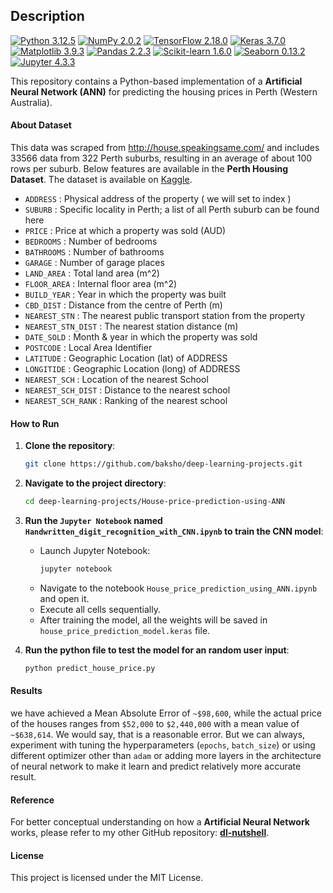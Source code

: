 ## Description


[![Python 3.12.5](https://img.shields.io/badge/python-3.12.5-3670A0?style=for-the-badge&logo=python&logoColor=ffffff)](https://www.python.org/downloads/release/python-3125/)
[![NumPy 2.0.2](https://img.shields.io/badge/numpy-2.0.2-4D77CF?style=for-the-badge&logo=numpy&logoColor=ffffff)](https://numpy.org/)
[![TensorFlow 2.18.0](https://img.shields.io/badge/tensorflow-2.18.0-E55B2D?style=for-the-badge&logo=tensorflow&logoColor=ffffff)](https://www.tensorflow.org/)
[![Keras 3.7.0](https://img.shields.io/badge/keras-3.7.0-D00000?style=for-the-badge&logo=keras&logoColor=ffffff)](https://keras.io/)
[![Matplotlib 3.9.3](https://img.shields.io/badge/matplotlib-3.9.3-3670A0?style=for-the-badge&logo=matplotlib&logoColor=ffffff
)](https://matplotlib.org/)
[![Pandas 2.2.3](https://img.shields.io/badge/pandas-2.2.3-130754?style=for-the-badge&logo=pandas&logoColor=ffffff
)](https://pandas.pydata.org/)
[![Scikit-learn 1.6.0](https://img.shields.io/badge/scikit--learn-1.6.0-F79939?style=for-the-badge&logo=scikit-learn&logoColor=ffffff)](https://scikit-learn.org/stable/)
[![Seaborn 0.13.2](https://img.shields.io/badge/seaborn-0.13.2-7DB0BC?style=for-the-badge&logo=pandas&logoColor=ffffff
)](https://seaborn.pydata.org/)
[![Jupyter 4.3.3](https://img.shields.io/badge/jupyter-4.3.3-F37821?style=for-the-badge&logo=jupyter&logoColor=ffffff)](https://jupyter.org/)

This repository contains a Python-based implementation of a **Artificial Neural Network (ANN)** for predicting the housing prices in Perth (Western Australia).

#### About Dataset
This data was scraped from http://house.speakingsame.com/ and includes $33566$ data from $322$ Perth suburbs, resulting in an average of about $100$ rows per suburb. Below features are available in the **Perth Housing Dataset**. The dataset is available on [Kaggle](https://www.kaggle.com/datasets/syuzai/perth-house-prices).

- `ADDRESS` : Physical address of the property ( we will set to index )
- `SUBURB` : Specific locality in Perth; a list of all Perth suburb can be found here
- `PRICE` : Price at which a property was sold (AUD)
- `BEDROOMS` : Number of bedrooms
- `BATHROOMS` : Number of bathrooms
- `GARAGE` : Number of garage places
- `LAND_AREA` : Total land area (m^2)
- `FLOOR_AREA` : Internal floor area (m^2)
- `BUILD_YEAR` : Year in which the property was built
- `CBD_DIST` : Distance from the centre of Perth (m)
- `NEAREST_STN` : The nearest public transport station from the property
- `NEAREST_STN_DIST` : The nearest station distance (m)
- `DATE_SOLD` : Month & year in which the property was sold
- `POSTCODE` : Local Area Identifier
- `LATITUDE` : Geographic Location (lat) of ADDRESS
- `LONGITIDE` : Geographic Location (long) of ADDRESS
- `NEAREST_SCH` : Location of the nearest School
- `NEAREST_SCH_DIST` : Distance to the nearest school
- `NEAREST_SCH_RANK` : Ranking of the nearest school

#### How to Run
1. **Clone the repository**:
   ```bash
   git clone https://github.com/baksho/deep-learning-projects.git
   ```

2. **Navigate to the project directory**:
   ```bash
   cd deep-learning-projects/House-price-prediction-using-ANN

3. **Run the `Jupyter Notebook` named `Handwritten_digit_recognition_with_CNN.ipynb` to train the CNN model**:
    -  Launch Jupyter Notebook:
       ```bash
       jupyter notebook
       ```
    - Navigate to the notebook `House_price_prediction_using_ANN.ipynb` and open it.
    - Execute all cells sequentially.
    - After training the model, all the weights will be saved in `house_price_prediction_model.keras` file.

4. **Run the python file to test the model for an random user input**:
   ```bash
   python predict_house_price.py
   ```

#### Results
we have achieved  a Mean Absolute Error of `~$98,600`, while the actual price of the houses ranges from `$52,000` to `$2,440,000` with a mean value of `~$638,614`. We would say, that is a reasonable error. But we can always, experiment with tuning the hyperparameters (`epochs`, `batch_size`) or using different optimizer other than `adam` or adding more layers in the architecture of neural network to make it learn and predict relatively more accurate result.

#### Reference
For better conceptual understanding on how a **Artificial Neural Network** works, please refer to my other GitHub repository: **[dl-nutshell](https://github.com/baksho/dl-nutshell/tree/main)**.

#### License
This project is licensed under the MIT License.
